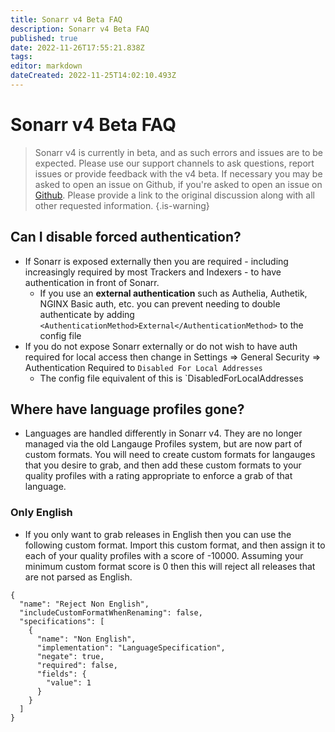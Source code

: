 ```yaml
---
title: Sonarr v4 Beta FAQ
description: Sonarr v4 Beta FAQ
published: true
date: 2022-11-26T17:55:21.838Z
tags: 
editor: markdown
dateCreated: 2022-11-25T14:02:10.493Z
---
```


# Sonarr v4 Beta FAQ

> Sonarr v4 is currently in beta, and as such errors and issues are to be expected. Please use our support channels to ask questions, report issues or provide feedback with the v4 beta. If necessary you may be asked to open an issue on Github, if you're asked to open an issue on [Github](https://github.com/Sonarr/Sonarr). Please provide a link to the original discussion along with all other requested information. {.is-warning}


## Can I disable forced authentication?

- If Sonarr is exposed externally then you are required - including increasingly required by most Trackers and Indexers - to have authentication in front of Sonarr.
  - If you use an **external authentication** such as Authelia, Authetik, NGINX Basic auth, etc. you can prevent needing to double authenticate by adding `<AuthenticationMethod>External</AuthenticationMethod>` to the config file
- If you do not expose Sonarr externally or do not wish to have auth required for local access then change in Settings => General Security => Authentication Required to `Disabled For Local Addresses`
  - The config file equivalent of this is `<AuthenticationType>DisabledForLocalAddresses</AuthenticationType>
  
## Where have language profiles gone?

- Languages are handled differently in Sonarr v4. They are no longer managed via the old Langauge Profiles system, but are now part of custom formats. You will need to create custom formats for langauges that you desire to grab, and then add these custom formats to your quality profiles with a rating appropriate to enforce a grab of that language.

### Only English

- If you only want to grab releases in English then you can use the following custom format. Import this custom format, and then assign it to each of your quality profiles with a score of -10000. Assuming your minimum custom format score is 0 then this will reject all releases that are not parsed as English.
```
{
  "name": "Reject Non English",
  "includeCustomFormatWhenRenaming": false,
  "specifications": [
    {
      "name": "Non English",
      "implementation": "LanguageSpecification",
      "negate": true,
      "required": false,
      "fields": {
        "value": 1
      }
    }
  ]
}  
```